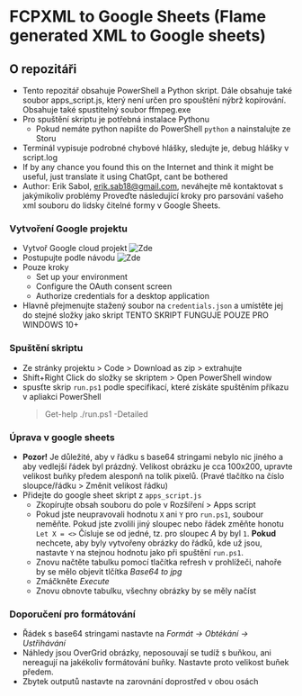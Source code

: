 # FCPXML to Google Sheets (Flame generated XML to Google sheets)
## O repozitáři
- Tento repozitář obsahuje PowerShell a Python skript. Dále obsahuje také soubor apps_script.js, který není určen pro spouštění nýbrž kopírování. Obsahuje také spustitelný soubor ffmpeg.exe
- Pro spuštění skriptu je potřebná instalace Pythonu
  - Pokud nemáte python napište do PowerShell `python` a nainstalujte ze Storu
- Terminál vypisuje podrobné chybové hlášky, sledujte je, debug hlášky v script.log
- If by any chance you found this on the Internet and think it might be useful, just translate it using ChatGpt, cant be bothered
- Author: Erik Sabol, erik.sab18@gmail.com, neváhejte mě kontaktovat s jakýmikoliv problémy 
Proveďte následující kroky pro parsování vašeho xml souboru do lidsky čitelné formy v Google Sheets.
### Vytvoření Google projektu 
- Vytvoř Google cloud projekt ![Zde](https://developers.google.com/workspace/guides/create-project)
- Postupujte podle návodu ![Zde](https://developers.google.com/workspace/guides/create-project)
- Pouze kroky
  - Set up your environment
  - Configure the OAuth consent screen
  - Authorize credentials for a desktop application
- Hlavně přejmenujte stažený soubor na `credentials.json` a umístěte jej do stejné složky jako skript 
TENTO SKRIPT FUNGUJE POUZE PRO WINDOWS 10+
### Spuštění skriptu
- Ze stránky projektu > Code > Download as zip > extrahujte
- Shift+Right Click do složky se skriptem > Open PowerShell window
- spusťte skrip `run.ps1` podle specifikací, které získáte spuštěním příkazu v apliakci PowerShell
  > Get-help ./run.ps1 -Detailed
### Úprava v google sheets
- **Pozor!** Je důležité, aby v řádku s base64 stringami nebylo nic jiného a aby vedlejší řádek byl prázdný. Velikost obrázku je cca 100x200, upravte velikost buňky předem alesponň na tolik pixelů. (Pravé tlačítko na číslo sloupce/řádku > Změnit velikost řádku)
- Přidejte do google sheet skript z `apps_script.js`
  - Zkopírujte obsah souboru do pole v Rozšíření > Apps script
  - Pokud jste neupravovali hodnotu `X` ani `Y` pro `run.ps1`, soubour neměňte. Pokud jste zvolili jiný sloupec nebo řádek změňte honotu `Let X = <>` Čísluje se od jedné, tz. pro sloupec *A* by byl `1`. **Pokud** nechcete, aby byly vytvořeny obrázky do řádků, kde už jsou, nastavte `Y` na stejnou hodnotu jako při spuštění `run.ps1`.
  - Znovu načtěte tabulku pomocí tlačítka refresh v prohlížeči, nahoře by se mělo objevit tlčítka *Base64 to jpg*
  - Zmáčkněte *Execute*
  - Znovu obnovte tabulku, všechny obrázky by se měly načíst
### Doporučení pro formátování
- Řádek s base64 stringami nastavte na *Formát -> Obtékání -> Ustřihávání*
- Náhledy jsou OverGrid obrázky, neposouvají se tudíž s buňkou, ani nereagují na jakékoliv formátování buňky. Nastavte proto velikost buňek předem.
- Zbytek outputů nastavte na zarovnání doprostřed v obou osách
